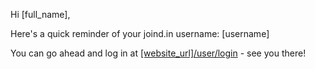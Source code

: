 Hi [full_name],

Here's a quick reminder of your joind.in username: [username]

You can go ahead and log in at [[website_url]/user/login]([website_url]/user/login) - see you there!

